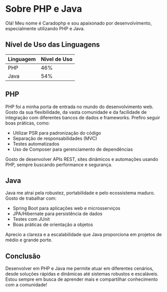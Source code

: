 # Sobre PHP e Java

Olá! Meu nome é Caradophp e sou apaixonado por desenvolvimento, especialmente utilizando PHP e Java.

## Nível de Uso das Linguagens

| Linguagem | Nível de Uso |
|-----------|--------------|
| PHP       | 46%          |
| Java      | 54%          |

## PHP

PHP foi a minha porta de entrada no mundo do desenvolvimento web. Gosto da sua flexibilidade, da vasta comunidade e da facilidade de integração com diferentes bancos de dados e frameworks. Prefiro seguir boas práticas, como:
- Utilizar PSR para padronização do código
- Separação de responsabilidades (MVC)
- Testes automatizados
- Uso de Composer para gerenciamento de dependências

Gosto de desenvolver APIs REST, sites dinâmicos e automações usando PHP, sempre buscando performance e segurança.

## Java

Java me atrai pela robustez, portabilidade e pelo ecossistema maduro. Gosto de trabalhar com:
- Spring Boot para aplicações web e microsserviços
- JPA/Hibernate para persistência de dados
- Testes com JUnit
- Boas práticas de orientação a objetos

Aprecio a clareza e a escalabilidade que Java proporciona em projetos de médio e grande porte.

## Conclusão

Desenvolver em PHP e Java me permite atuar em diferentes cenários, desde soluções rápidas e dinâmicas até sistemas robustos e escaláveis. Estou sempre em busca de aprender mais e compartilhar conhecimento com a comunidade!
